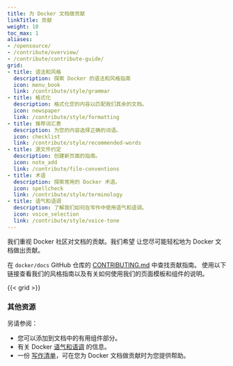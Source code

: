 ```yaml
---
title: 为 Docker 文档做贡献
linkTitle: 贡献
weight: 10
toc_max: 1
aliases:
- /opensource/
- /contribute/overview/
- /contribute/contribute-guide/
grid:
- title: 语法和风格
  description: 探索 Docker 的语法和风格指南
  icon: menu_book
  link: /contribute/style/grammar
- title: 格式化
  description: 格式化您的内容以匹配我们其余的文档。
  icon: newspaper
  link: /contribute/style/formatting
- title: 推荐词汇表
  description: 为您的内容选择正确的词语。
  icon: checklist
  link: /contribute/style/recommended-words
- title: 源文件约定
  description: 创建新页面的指南。
  icon: note_add
  link: /contribute/file-conventions
- title: 术语
  description: 探索常用的 Docker 术语。
  icon: spellcheck
  link: /contribute/style/terminology
- title: 语气和语调
  description: 了解我们如何在写作中使用语气和语调。
  icon: voice_selection
  link: /contribute/style/voice-tone
---
```


我们重视 Docker 社区对文档的贡献。我们希望
让您尽可能轻松地为 Docker 文档做出贡献。

在 `docker/docs` GitHub 仓库的
[CONTRIBUTING.md](https://github.com/docker/docs/blob/main/CONTRIBUTING.md) 中查找贡献指南。
使用以下链接查看我们的风格指南以及有关如何使用我们的页面模板和组件的说明。

{{< grid >}}

### 其他资源

另请参阅：

- 您可以添加到文档中的有用组件部分。
- 有关 Docker [语气和语调](style/voice-tone.md) 的信息。
- 一份 [写作清单](checklist.md)，可在您为 Docker 文档做贡献时为您提供帮助。
